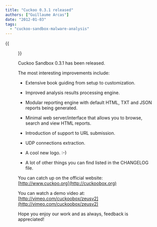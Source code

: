 ```yaml
---
title: "Cuckoo 0.3.1 released"
authors: ["Guillaume Arcas"]
date: "2012-01-03"
tags: 
  - "cuckoo-sandbox-malware-analysis"
---
```

{{<figure src="images/banner.png" alt="Banner" width="50%">}}

Cuckoo Sandbox 0.3.1 has been released.  
  
The most interesting improvements include:  
  

  
- Extensive book guiding from setup to customization.  
    
- Improved analysis results processing engine.  
    
- Modular reporting engine with default HTML, TXT and JSON reports being generated.  
    
- Minimal web server/interface that allows you to browse, search and view HTML reports.  
    
- Introduction of support to URL submission.  
    
- UDP connections extraction.  
    
- A cool new logo. :-)  
    
- A lot of other things you can find listed in the CHANGELOG file.  
    

  
  
You can catch up on the official website:  
[http://www.cuckoo.org](http://cuckoobox.org)  
  
You can watch a demo video at:  
[http://vimeo.com/cuckoobox/zeusv2](http://vimeo.com/cuckoobox/zeusv2)  
  
Hope you enjoy our work and as always, feedback is appreciated!
